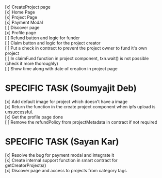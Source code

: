  [x] CreateProject page  
 [x] Home Page  
 [x] Project Page  
 [x] Payment Modal  
 [ ] Discover page  
 [x] Profile page  
 [ ] Refund button and logic for funder  
 [ ] Claim button and logic for the project creator  
 [ ] Put a check in contract to prevent the project owner to fund it's own project  
 [ ] In claimFund function in project component, txn.wait() is not possible (check it more thoroughly)  
 [ ] Show time along with date of creation in project page  


 # SPECIFIC TASK (Soumyajit Deb)

 [x] Add default image for project which doesn't have a image  
 [x] Return the function in the create project component when ipfs upload is unsuccessful.   
 [x] Get the profile page done   
 [ ] Remove the refundPolicy from projectMetadata in contract if not required   

 # SPECIFIC TASK (Sayan Kar)

 [x] Resolve the bug for payment modal and integrate it  
 [x] Create internal support function in smart contract for getCreatorProjects()  
 [x] Discover page and access to projects from category tags